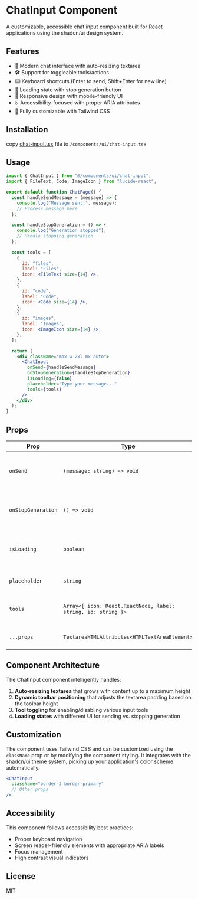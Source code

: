 # ChatInput Component

A customizable, accessible chat input component built for React applications using the shadcn/ui design system.

## Features

- 💬 Modern chat interface with auto-resizing textarea
- 🛠️ Support for toggleable tools/actions
- ⌨️ Keyboard shortcuts (Enter to send, Shift+Enter for new line)
- 🔄 Loading state with stop generation button
- 📱 Responsive design with mobile-friendly UI
- ♿ Accessibility-focused with proper ARIA attributes
- 🎨 Fully customizable with Tailwind CSS


## Installation

copy [chat-input.tsx](components/chat-input.tsx) file to `/components/ui/chat-input.tsx` 


## Usage

```jsx
import { ChatInput } from "@/components/ui/chat-input";
import { FileText, Code, ImageIcon } from "lucide-react";

export default function ChatPage() {
  const handleSendMessage = (message) => {
    console.log("Message sent:", message);
    // Process message here
  };
  
  const handleStopGeneration = () => {
    console.log("Generation stopped");
    // Handle stopping generation
  };
  
  const tools = [
    {
      id: "files",
      label: "Files",
      icon: <FileText size={14} />,
    },
    {
      id: "code",
      label: "Code",
      icon: <Code size={14} />,
    },
    {
      id: "images",
      label: "Images",
      icon: <ImageIcon size={14} />,
    },
  ];

  return (
    <div className="max-w-2xl mx-auto">
      <ChatInput
        onSend={handleSendMessage}
        onStopGeneration={handleStopGeneration}
        isLoading={false}
        placeholder="Type your message..."
        tools={tools}
      />
    </div>
  );
}
```

## Props

| Prop               | Type                                                          | Default        | Description                                |
| ------------------ | ------------------------------------------------------------- | -------------- | ------------------------------------------ |
| `onSend`           | `(message: string) => void`                                   | Required       | Function called when a message is sent     |
| `onStopGeneration` | `() => void`                                                  | -              | Function called when generation is stopped |
| `isLoading`        | `boolean`                                                     | `false`        | Whether the component is in loading state  |
| `placeholder`      | `string`                                                      | `"Message..."` | Placeholder text for the textarea          |
| `tools`            | `Array<{ icon: React.ReactNode, label: string, id: string }>` | `[]`           | Array of tools to display in the toolbar   |
| `...props`         | `TextareaHTMLAttributes<HTMLTextAreaElement>`                 | -              | All other textarea props                   |

## Component Architecture

The ChatInput component intelligently handles:

1. **Auto-resizing textarea** that grows with content up to a maximum height
2. **Dynamic toolbar positioning** that adjusts the textarea padding based on the toolbar height
3. **Tool toggling** for enabling/disabling various input tools
4. **Loading states** with different UI for sending vs. stopping generation

## Customization

The component uses Tailwind CSS and can be customized using the `className` prop or by modifying the component styling. It integrates with the shadcn/ui theme system, picking up your application's color scheme automatically.

```jsx
<ChatInput 
  className="border-2 border-primary" 
  // Other props
/>
```

## Accessibility

This component follows accessibility best practices:
- Proper keyboard navigation
- Screen reader-friendly elements with appropriate ARIA labels
- Focus management
- High contrast visual indicators

## License

MIT